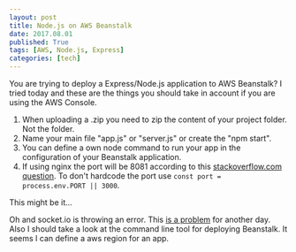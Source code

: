 ```yaml
---
layout: post
title: Node.js on AWS Beanstalk
date: 2017.08.01
published: True
tags: [AWS, Node.js, Express]
categories: [tech]
---
```


You are trying to deploy a Express/Node.js application to AWS Beanstalk? I tried today and these are the things you should take in account if you are using the AWS Console.  

1. When uploading a .zip you need to zip the content of your project folder. Not the folder.
2.  Name your main file "app.js" or "server.js" or create the "npm start". 
3.  You can define a own node command to run your app in the configuration of your Beanstalk application.
4.  If using nginx the port will be 8081 according to this [stackoverflow.com question](https://stackoverflow.com/questions/36968989/cant-deploy-node-restify-app-to-aws-eb). To don't hardcode the port use `const port = process.env.PORT || 3000`.  

This might be it…  

Oh and socket.io is throwing an error. This [is a problem](https://github.com/socketio/socket.io/issues/1942) for another day. Also I should take a look at the command line tool for deploying Beanstalk. It seems I can define a aws region for an app.    